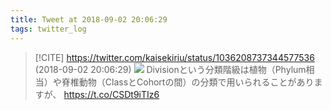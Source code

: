 ```yaml
---
title: Tweet at 2018-09-02 20:06:29
tags: twitter_log
---
```


> [!CITE] https://twitter.com/kaisekiriu/status/1036208737344577536 (2018-09-02 20:06:29)
> ![](https://twitter.com/kaisekiriu/status/1036208737344577536)
> Divisionという分類階級は植物（Phylum相当）や脊椎動物（ClassとCohortの間）の分類で用いられることがありますが、 https://t.co/CSDt9iTIz6

